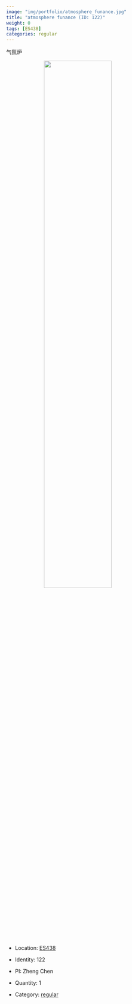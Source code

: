```yaml
---
image: "img/portfolio/atmosphere_funance.jpg"
title: "atmosphere funance (ID: 122)"
weight: 0
tags: [ES438]
categories: regular
---
```


气氛炉

<!--more-->

<img src="../../img/portfolio/atmosphere_funance.jpg" width="60%" style="display: block; margin: auto;">

- Location: [ES438](../../tags/es438)

- Identity: 122
- PI: Zheng Chen
- Quantity: 1
- Category: [regular](../../categories/regular)






